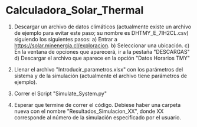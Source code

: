 # Calculadora_Solar_Thermal

1. Descargar un archivo de datos climáticos (actualmente existe un archivo de ejemplo para evitar este paso; su nombre es DHTMY_E_7IH2CL.csv) siguiendo los siguientes pasos:
  a) Entrar a https://solar.minenergia.cl/exploracion.
  b) Seleccionar una ubicación.
  c) En la ventana de opciones que aparecerá, ir a la pestaña "DESCARGAS"
  d) Descargar el archivo que aparece en la opción "Datos Horarios TMY"

2. Llenar el archivo "Introducir_parametros.xlsx" con los parámetros del sistema y de la simulación (actualmente el archivo tiene parámetros de ejemplo).

3. Correr el Script "Simulate_System.py"

4. Esperar que termine de correr el código. Debiese haber una carpeta nueva con el nombre "Resultados_Simulacion_XX", donde XX corresponde al número de la simulación especificado por el usuario.

